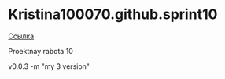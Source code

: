 # Kristina100070.github.sprint10
[Ссылка](https://github.com/Kristina100070/Kristina100070.github.sprint10)

Proektnay rabota 10

v0.0.3 -m "my 3 version"
